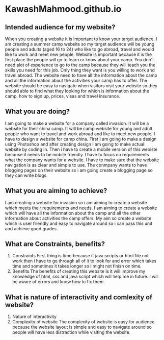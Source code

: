 # KawashMahmood.github.io

## Intended audience for my website?
When you creating a website it is important to know your target audience. I am creating a summer camp website so my target audience will be young people and adults (aged 16 to 24) who like to go abroad, travel and would like to work and meet new people. Website is important because it is the first place the people will go to learn or know about your camp. You don't need alot of experience to go to the camp because they will teach you the skills you need for this job. Only thing they want is you willing to work and travel abroad. The website need to have all the information about the camp and all the information about the activities your camp has to offer. The website should be easy to navigate when visitors visit your website so they should able to find what they looking for which is information about the camp, how to sign up, prices, visas and travel insurance.
## What you are doing?
I am going to make a website for a company called invasion. It will be a website for their china camp. It will be camp website for young and adult people who want to travel and work abroad and like to meet new people. I have to design a website for camp china. First I am going to make a design using Photoshop and after creating design I am going to make actual website by coding in. Then i have to create a mobile version of this webiste because it needs to be mobile friendly. I have to focus on requirements what the company wants for a website. I have to make sure that the website navigation is as clear and simple to use. The conmpany wants to have blogging pages on their website so i am going create a blogging page so they can write blogs.
## What you are aiming to achieve?
I am creating a website for invasion so i am aiming to create a website which meets their requirements and needs. I am aiming to create a website which will have all the information about the camp and all the other information about activities the camp offers. My aim so create a website which is user friendly and easy to navigate around so i can pass this unit and achieve good grades.
## What are Constraints, benefits?
1.	Constraints
First thing is time because if java scripts or html file not work then i have to go through all of it to look for and error which takes time and sometimes it takes longer so i might not finish on time.
2.	Benefits
The benefits of creating this website is it will improve my knowledge of html, css and java script which will help me in future. I will be aware of errors and know how to fix them.
## What is nature of interactivity and comlexity of website?
1.	Nature of interactivity
2.	Complexity of website
The complexity of website is easy for audience because the website layout is simple and easy to navigate around so people will have less distraction while visiting the website.
